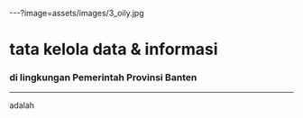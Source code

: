 ---?image=assets/images/3_oily.jpg
# tata kelola data & informasi
### di lingkungan Pemerintah Provinsi Banten
---
adalah
